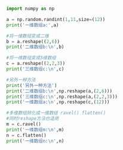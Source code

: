 
<BlogInfo title="13.改变数组的维度" author="白日梦想猿" pv=0 read_times=0 pre_cost_time=0分22秒 category="numpy学习" tag_list="['numpy学习']" create_time="2020.04.23 16:13:23" update_time="2020.04.23 16:34:02" />

```python
import numpy as np

a = np.random.randint(1,11,size=(12))
print('一维数组a:',a)

#将一维数组变成二维
b = a.reshape((2,6))
print('二维数组b:\n',b)

#将一维数组变成3维数组
c = a.reshape((2,2,3))
print('三维数组c:\n',c)

#另外一种方法
print('另外一种方法')
print('二维数组b:\n',np.reshape(a,(2,6)))
print('三维数组c:\n',np.reshape(a,(2,2,3)))
print('一维数组a:\n',np.reshape(c,(12)))

#多维数组转化成一维数组 ravel() flatten()
#同时reshape方法也适用
m = c.ravel()
print('一维数组m:\n',m)
n = c.flatten()
print('一维数组n:\n',n)
```
